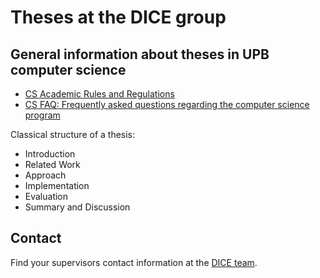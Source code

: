 # Theses at the DICE group

## General information about theses in UPB computer science

- [CS Academic Rules and Regulations](https://cs.uni-paderborn.de/en/studies/formalities/academic-rules-and-regulations/)
- [CS FAQ: Frequently asked questions regarding the computer science program](https://cs.uni-paderborn.de/en/studies/advice-and-support/faq/)


Classical structure of a thesis: 

- Introduction
- Related Work
- Approach
- Implementation
- Evaluation
- Summary and Discussion

## Contact

Find your supervisors contact information at the [DICE team](http://dice.cs.uni-paderborn.de/team/).
